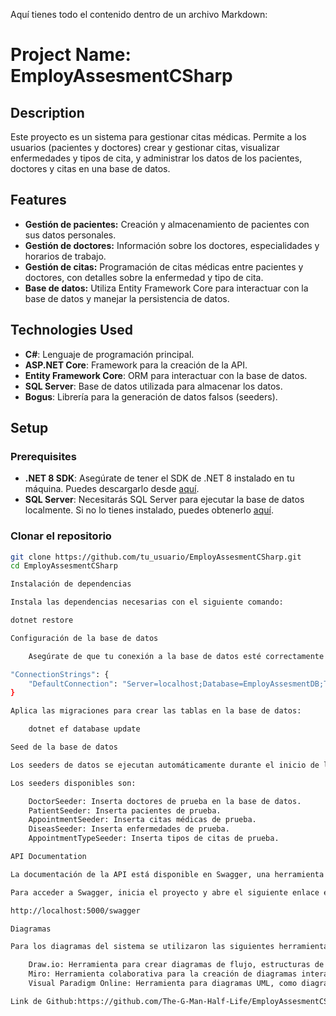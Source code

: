 Aquí tienes todo el contenido dentro de un archivo Markdown:

# Project Name: EmployAssesmentCSharp

## Description
Este proyecto es un sistema para gestionar citas médicas. Permite a los usuarios (pacientes y doctores) crear y gestionar citas, visualizar enfermedades y tipos de cita, y administrar los datos de los pacientes, doctores y citas en una base de datos.

## Features
- **Gestión de pacientes:** Creación y almacenamiento de pacientes con sus datos personales.
- **Gestión de doctores:** Información sobre los doctores, especialidades y horarios de trabajo.
- **Gestión de citas:** Programación de citas médicas entre pacientes y doctores, con detalles sobre la enfermedad y tipo de cita.
- **Base de datos:** Utiliza Entity Framework Core para interactuar con la base de datos y manejar la persistencia de datos.

## Technologies Used
- **C#**: Lenguaje de programación principal.
- **ASP.NET Core**: Framework para la creación de la API.
- **Entity Framework Core**: ORM para interactuar con la base de datos.
- **SQL Server**: Base de datos utilizada para almacenar los datos.
- **Bogus**: Librería para la generación de datos falsos (seeders).

## Setup

### Prerequisites
- **.NET 8 SDK**: Asegúrate de tener el SDK de .NET 8 instalado en tu máquina. Puedes descargarlo desde [aquí](https://dotnet.microsoft.com/download).
- **SQL Server**: Necesitarás SQL Server para ejecutar la base de datos localmente. Si no lo tienes instalado, puedes obtenerlo [aquí](https://www.microsoft.com/en-us/sql-server/sql-server-downloads).

### Clonar el repositorio
```bash
git clone https://github.com/tu_usuario/EmployAssesmentCSharp.git
cd EmployAssesmentCSharp

Instalación de dependencias

Instala las dependencias necesarias con el siguiente comando:

dotnet restore

Configuración de la base de datos

    Asegúrate de que tu conexión a la base de datos esté correctamente configurada en el archivo appsettings.json. Aquí puedes definir la cadena de conexión a tu base de datos SQL Server.

"ConnectionStrings": {
    "DefaultConnection": "Server=localhost;Database=EmployAssesmentDB;Trusted_Connection=True;"
}

Aplica las migraciones para crear las tablas en la base de datos:

    dotnet ef database update

Seed de la base de datos

Los seeders de datos se ejecutan automáticamente durante el inicio de la aplicación. Si deseas ejecutar los seeders manualmente para poblar la base de datos con datos de prueba (como doctores, pacientes, citas, etc.), puedes llamar a los métodos correspondientes desde el ApplicationDbContext.

Los seeders disponibles son:

    DoctorSeeder: Inserta doctores de prueba en la base de datos.
    PatientSeeder: Inserta pacientes de prueba.
    AppointmentSeeder: Inserta citas médicas de prueba.
    DiseasSeeder: Inserta enfermedades de prueba.
    AppointmentTypeSeeder: Inserta tipos de citas de prueba.

API Documentation

La documentación de la API está disponible en Swagger, una herramienta de interfaz interactiva que te permite probar los endpoints directamente desde el navegador.

Para acceder a Swagger, inicia el proyecto y abre el siguiente enlace en tu navegador:

http://localhost:5000/swagger

Diagramas

Para los diagramas del sistema se utilizaron las siguientes herramientas:

    Draw.io: Herramienta para crear diagramas de flujo, estructuras de base de datos y diagramas de casos de uso.
    Miro: Herramienta colaborativa para la creación de diagramas interactivos.
    Visual Paradigm Online: Herramienta para diagramas UML, como diagramas de clases y secuencias.

Link de Github:https://github.com/The-G-Man-Half-Life/EmployAssesmentCSharp